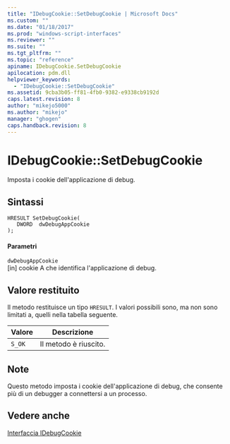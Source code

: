 ```yaml
---
title: "IDebugCookie::SetDebugCookie | Microsoft Docs"
ms.custom: ""
ms.date: "01/18/2017"
ms.prod: "windows-script-interfaces"
ms.reviewer: ""
ms.suite: ""
ms.tgt_pltfrm: ""
ms.topic: "reference"
apiname: IDebugCookie.SetDebugCookie
apilocation: pdm.dll
helpviewer_keywords: 
  - "IDebugCookie::SetDebugCookie"
ms.assetid: 9cba3b05-ff81-4fb0-9382-e9338cb9192d
caps.latest.revision: 8
author: "mikejo5000"
ms.author: "mikejo"
manager: "ghogen"
caps.handback.revision: 8
---
```

# IDebugCookie::SetDebugCookie
Imposta i cookie dell'applicazione di debug.  
  
## Sintassi  
  
```  
HRESULT SetDebugCookie(  
   DWORD  dwDebugAppCookie  
);  
```  
  
#### Parametri  
 `dwDebugAppCookie`  
 \[in\] cookie A che identifica l'applicazione di debug.  
  
## Valore restituito  
 Il metodo restituisce un tipo `HRESULT`.  I valori possibili sono, ma non sono limitati a, quelli nella tabella seguente.  
  
|Valore|Descrizione|  
|------------|-----------------|  
|`S_OK`|Il metodo è riuscito.|  
  
## Note  
 Questo metodo imposta i cookie dell'applicazione di debug, che consente più di un debugger a connettersi a un processo.  
  
## Vedere anche  
 [Interfaccia IDebugCookie](../../winscript/reference/idebugcookie-interface.md)